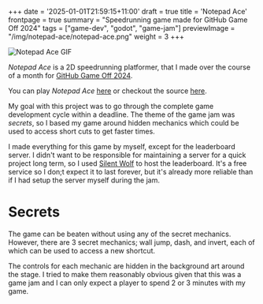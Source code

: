 +++
date = '2025-01-01T21:59:15+11:00'
draft = true
title = 'Notepad Ace'
frontpage = true
summary = "Speedrunning game made for GitHub Game Off 2024"
tags = ["game-dev", "godot", "game-jam"]
previewImage = "/img/notepad-ace/notepad-ace.png"
weight = 3
+++

![Notepad Ace GIF](/gif/notepad-ace.gif)

*Notepad Ace* is a 2D speedrunning platformer, that I made over the course of a month for [GitHub Game Off 2024](https://itch.io/jam/game-off-2024).

You can play *Notepad Ace* [here](https://thisisrob.itch.io/notepad-ace) or checkout the source [here](https://github.com/Robert-Riordan-UCD/GitHubGameOff2024).

My goal with this project was to go through the complete game development cycle within a deadline. The theme of the game jam was *secrets*, so I based my game around hidden mechanics which could be used to access short cuts to get faster times.

I made everything for this game by myself, except for the leaderboard server. I didn't want to be responsible for maintaining a server for a quick project long term, so I used [Silent Wolf](https://silentwolf.com/) to host the leaderboard. It's a free service so I don;t expect it to last forever, but it's already more reliable than if I had setup the server myself during the jam.

# Secrets

The game can be beaten without using any of the secret mechanics. However, there are 3 secret mechanics; wall jump, dash, and invert, each of which can be used to access a new shortcut.

The controls for each mechanic are hidden in the background art around the stage. I tried to make them reasonably obvious given that this was a game jam and I can only expect a player to spend 2 or 3 minutes with my game.
